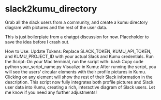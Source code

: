 # slack2kumu_directory
Grab all the slack users from a community, and create a kumu directory diagram with pictures and the rest of the user data.

This is just boilerplate from a chatgpt discussion for now.  Placeholder to save the idea before I crash out.

How to Use:
Update Tokens: Replace SLACK_TOKEN, KUMU_API_TOKEN, and KUMU_PROJECT_ID with your actual Slack and Kumu credentials.
Run the Script: On your Mac terminal, run the script with:
bash
Copy code
python your_script_name.py
Visualize in Kumu: After running the script, you will see the users' circular elements with their profile pictures in Kumu. Clicking on any element will show the rest of their Slack information in the description.
This script now fully integrates both profile pictures and Slack user data into Kumu, creating a rich, interactive diagram of Slack users. Let me know if you need any further adjustments!
